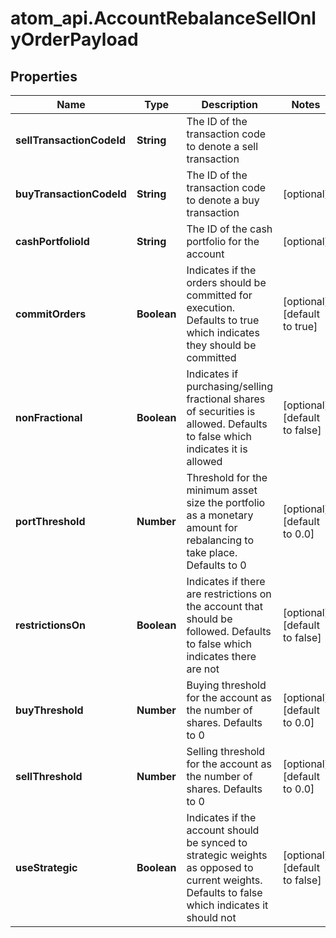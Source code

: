 # atom_api.AccountRebalanceSellOnlyOrderPayload

## Properties
Name | Type | Description | Notes
------------ | ------------- | ------------- | -------------
**sellTransactionCodeId** | **String** | The ID of the transaction code to denote a sell transaction | 
**buyTransactionCodeId** | **String** | The ID of the transaction code to denote a buy transaction | [optional] 
**cashPortfolioId** | **String** | The ID of the cash portfolio for the account | [optional] 
**commitOrders** | **Boolean** | Indicates if the orders should be committed for execution. Defaults to true which indicates they should be committed | [optional] [default to true]
**nonFractional** | **Boolean** | Indicates if purchasing/selling fractional shares of securities is allowed. Defaults to false which indicates it is allowed | [optional] [default to false]
**portThreshold** | **Number** | Threshold for the minimum asset size the portfolio as a monetary amount for rebalancing to take place. Defaults to 0 | [optional] [default to 0.0]
**restrictionsOn** | **Boolean** | Indicates if there are restrictions on the account that should be followed. Defaults to false which indicates there are not | [optional] [default to false]
**buyThreshold** | **Number** | Buying threshold for the account as the number of shares. Defaults to 0 | [optional] [default to 0.0]
**sellThreshold** | **Number** | Selling threshold for the account as the number of shares. Defaults to 0 | [optional] [default to 0.0]
**useStrategic** | **Boolean** | Indicates if the account should be synced to strategic weights as opposed to current weights. Defaults to false which indicates it should not | [optional] [default to false]


